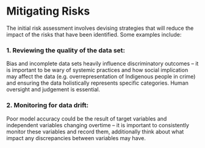 # Mitigating Risks
The initial risk assessment involves devising strategies that will reduce the impact of the risks that have been identified. Some examples include:

### 1. Reviewing the quality of the data set:
Bias and incomplete data sets heavily influence discriminatory outcomes – it is important to be wary of systemic practices and how social implication may affect the data (e.g. overrepresentation of Indigenous people in crime) and ensuring the data holistically represents specific categories. Human oversight and judgement is essential.

### 2. Monitoring for data drift:
Poor model accuracy could be the result of target variables and independent variables changing overtime – it is important to consistently monitor these variables and record them, additionally think about what impact any discrepancies between variables may have.
